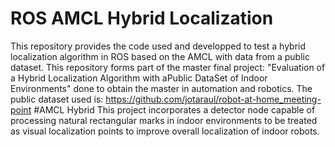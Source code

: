# ROS AMCL Hybrid Localization
This repository provides the code used and developped to test a hybrid localization algorithm in ROS based on the AMCL with data from a public dataset. This repository forms part of the master final project: "Evaluation of a Hybrid Localization Algorithm with aPublic DataSet of Indoor Environments" done to obtain the master in automation and robotics.
The public dataset used is: https://github.com/jotaraul/robot-at-home_meeting-point
#AMCL Hybrid
This project incorporates a detector node capable of processing natural rectangular marks in indoor environments to be treated as visual localization points to improve overall localization of indoor robots.
